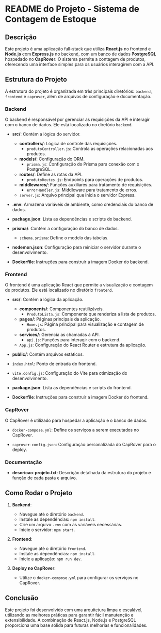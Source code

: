 # README do Projeto - Sistema de Contagem de Estoque

## Descrição
Este projeto é uma aplicação full-stack que utiliza **React.js** no frontend e **Node.js** com **Express.js** no backend, com um banco de dados **PostgreSQL** hospedado no **CapRover**. O sistema permite a contagem de produtos, oferecendo uma interface simples para os usuários interagirem com a API.

## Estrutura do Projeto
A estrutura do projeto é organizada em três principais diretórios: `backend`, `frontend` e `caprover`, além de arquivos de configuração e documentação.

### Backend
O backend é responsável por gerenciar as requisições da API e interagir com o banco de dados. Ele está localizado no diretório `backend`.

- **src/**: Contém a lógica do servidor.
  - **controllers/**: Lógica de controle das requisições.
    - `produtoController.js`: Controla as operações relacionadas aos produtos.
  - **models/**: Configuração do ORM.
    - `prisma.js`: Configuração do Prisma para conexão com o PostgreSQL.
  - **routes/**: Define as rotas da API.
    - `produtoRoutes.js`: Endpoints para operações de produtos.
  - **middlewares/**: Funções auxiliares para tratamento de requisições.
    - `errorHandler.js`: Middleware para tratamento de erros.
  - `server.js`: Arquivo principal que inicia o servidor Express.

- **.env**: Armazena variáveis de ambiente, como credenciais do banco de dados.

- **package.json**: Lista as dependências e scripts do backend.

- **prisma/**: Contém a configuração do banco de dados.
  - `schema.prisma`: Define o modelo das tabelas.

- **nodemon.json**: Configuração para reiniciar o servidor durante o desenvolvimento.

- **Dockerfile**: Instruções para construir a imagem Docker do backend.

### Frontend
O frontend é uma aplicação React que permite a visualização e contagem de produtos. Ele está localizado no diretório `frontend`.

- **src/**: Contém a lógica da aplicação.
  - **components/**: Componentes reutilizáveis.
    - `ProdutoLista.js`: Componente que renderiza a lista de produtos.
  - **pages/**: Páginas principais da aplicação.
    - `Home.js`: Página principal para visualização e contagem de produtos.
  - **services/**: Gerencia as chamadas à API.
    - `api.js`: Funções para interagir com o backend.
  - `App.js`: Configuração do React Router e estrutura da aplicação.

- **public/**: Contém arquivos estáticos.

- `index.html`: Ponto de entrada do frontend.

- `vite.config.js`: Configuração do Vite para otimização do desenvolvimento.

- **package.json**: Lista as dependências e scripts do frontend.

- **Dockerfile**: Instruções para construir a imagem Docker do frontend.

### CapRover
O CapRover é utilizado para hospedar a aplicação e o banco de dados.

- `docker-compose.yml`: Define os serviços a serem executados no CapRover.

- `caprover-config.json`: Configuração personalizada do CapRover para o deploy.

### Documentação
- **descricao-projeto.txt**: Descrição detalhada da estrutura do projeto e função de cada pasta e arquivo.

## Como Rodar o Projeto
1. **Backend**:
   - Navegue até o diretório `backend`.
   - Instale as dependências: `npm install`.
   - Crie um arquivo `.env` com as variáveis necessárias.
   - Inicie o servidor: `npm start`.

2. **Frontend**:
   - Navegue até o diretório `frontend`.
   - Instale as dependências: `npm install`.
   - Inicie a aplicação: `npm run dev`.

3. **Deploy no CapRover**:
   - Utilize o `docker-compose.yml` para configurar os serviços no CapRover.

## Conclusão
Este projeto foi desenvolvido com uma arquitetura limpa e escalável, utilizando as melhores práticas para garantir fácil manutenção e extensibilidade. A combinação de React.js, Node.js e PostgreSQL proporciona uma base sólida para futuras melhorias e funcionalidades.